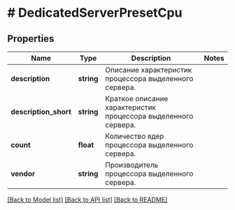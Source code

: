 # # DedicatedServerPresetCpu

## Properties

Name | Type | Description | Notes
------------ | ------------- | ------------- | -------------
**description** | **string** | Описание характеристик процессора выделенного сервера. |
**description_short** | **string** | Краткое описание характеристик процессора выделенного сервера. |
**count** | **float** | Количество ядер процессора выделенного сервера. |
**vendor** | **string** | Производитель процессора выделенного сервера. |

[[Back to Model list]](../../README.md#models) [[Back to API list]](../../README.md#endpoints) [[Back to README]](../../README.md)
